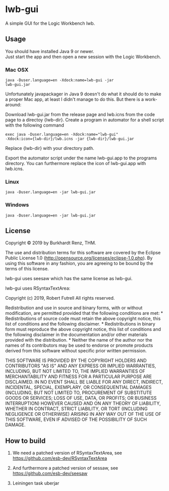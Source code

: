 # lwb-gui

A simple GUI for the Logic Workbench lwb.

## Usage

You should have installed Java 9 or newer.<br/>
Just start the app and then open a new session with the Logic Workbench.

### Mac OSX
<code>java -Duser.language=en -Xdock:name=lwb-gui -jar lwb-gui.jar</code>

Unfortunately javapackager in Java 9 doesn't do what it should do to make a proper Mac app, 
at least I didn't manage to do this. But there is a work-around:

Download lwb-gui.jar from the release page and lwb.icns from the code page to a directoy {lwb-dir}.
Create a program in automator for a shell script with the following command

<code>exec java -Duser.language=en -Xdock:name="lwb-gui" -Xdock:icon={lwb-dir}/lwb.icns -jar {lwb-dir}/lwb-gui.jar </code>

Replace {lwb-dir} with your directory path.

Export the automator script under the name lwb-gui.app to the programs directory. You can furthermore
replace the icon of lwb-gui.app with lwb.icns. 

### Linux
<code>java -Duser.language=en -jar lwb-gui.jar</code>

### Windows
<code>java -Duser.language=en -jar lwb-gui.jar</code>

## License

Copyright © 2019 by Burkhardt Renz, THM.

The use and distribution terms for this software are covered by the
Eclipse Public License 1.0 (http://opensource.org/licenses/eclipse-1.0.php).
By using this software in any fashion, you are agreeing to be bound by
the terms of this license.

lwb-gui uses seesaw which has the same license as lwb-gui.

lwb-gui uses RSyntaxTextArea:

Copyright (c) 2019, Robert Futrell
All rights reserved.

Redistribution and use in source and binary forms, with or without
modification, are permitted provided that the following conditions are met:
    * Redistributions of source code must retain the above copyright
      notice, this list of conditions and the following disclaimer.
    * Redistributions in binary form must reproduce the above copyright
      notice, this list of conditions and the following disclaimer in the
      documentation and/or other materials provided with the distribution.
    * Neither the name of the author nor the names of its contributors may
      be used to endorse or promote products derived from this software
      without specific prior written permission.

THIS SOFTWARE IS PROVIDED BY THE COPYRIGHT HOLDERS AND CONTRIBUTORS "AS IS" AND
ANY EXPRESS OR IMPLIED WARRANTIES, INCLUDING, BUT NOT LIMITED TO, THE IMPLIED
WARRANTIES OF MERCHANTABILITY AND FITNESS FOR A PARTICULAR PURPOSE ARE
DISCLAIMED. IN NO EVENT SHALL <COPYRIGHT HOLDER> BE LIABLE FOR ANY
DIRECT, INDIRECT, INCIDENTAL, SPECIAL, EXEMPLARY, OR CONSEQUENTIAL DAMAGES
(INCLUDING, BUT NOT LIMITED TO, PROCUREMENT OF SUBSTITUTE GOODS OR SERVICES;
LOSS OF USE, DATA, OR PROFITS; OR BUSINESS INTERRUPTION) HOWEVER CAUSED AND
ON ANY THEORY OF LIABILITY, WHETHER IN CONTRACT, STRICT LIABILITY, OR TORT
(INCLUDING NEGLIGENCE OR OTHERWISE) ARISING IN ANY WAY OUT OF THE USE OF THIS
SOFTWARE, EVEN IF ADVISED OF THE POSSIBILITY OF SUCH DAMAGE.

## How to build

1. We need a patched version of RSyntaxTextArea, see https://github.com/esb-dev/RSyntaxTextArea

2. And furthermore a patched version of sessaw, see https://github.com/esb-dev/seesaw

3. Leiningen task uberjar






